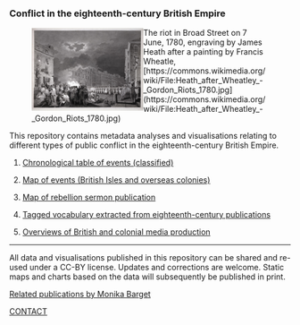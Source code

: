 ### Conflict in the eighteenth-century British Empire


<figure>
    <img src="./assets/GordonRiots.jpg" alt="wikimedia" width="200" align="left" padding="25" /> 
    <figcaption>The riot in Broad Street on 7 June, 1780, engraving by James Heath after a painting by Francis Wheatle, [https://commons.wikimedia.org/wiki/File:Heath_after_Wheatley_-_Gordon_Riots_1780.jpg](https://commons.wikimedia.org/wiki/File:Heath_after_Wheatley_-_Gordon_Riots_1780.jpg)</figcaption>
</figure>



This repository contains metadata analyses and visualisations relating to different types of public conflict in the eighteenth-century British Empire.

1) [Chronological table of events (classified)](https://monikabarget.github.io/Revolts/event-table.html)

2) [Map of events (British Isles and overseas colonies)](https://monikabarget.github.io/Revolts/event-map.html)

3) [Map of rebellion sermon publication](https://monikabarget.github.io/Revolts/sermons.html)

4) [Tagged vocabulary extracted from eighteenth-century publications](https://monikabarget.github.io/Revolts/vocabulary.html)

5) [Overviews of British and colonial media production](https://monikabarget.github.io/Revolts/overviews.html)

***

All data and visualisations published in this repository can be shared and re-used under a CC-BY license. Updates and corrections are welcome. Static maps and charts based on the data will subsequently be published in print.

[Related publications by Monika Barget](https://monikabarget.github.io/Revolts/publications.html)

[CONTACT](https://monikabarget.github.io/Revolts/contact.html)
